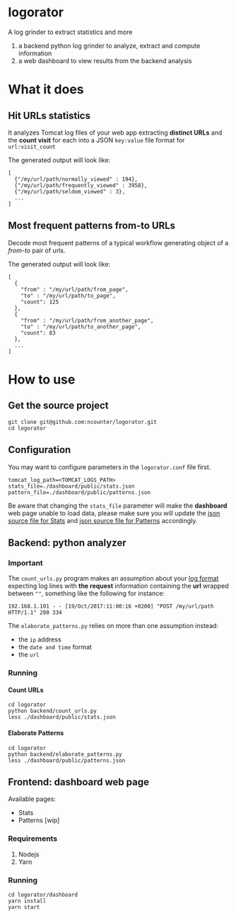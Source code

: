 # logorator
A log grinder to extract statistics and more

1. a backend python log grinder to analyze, extract and compute information
2. a web dashboard to view results from the backend analysis



# What it does

## Hit URLs statistics
It analyzes Tomcat log files of your web app extracting **distinct URLs** and the **count visit** for each into a JSON `key:value` file format for `url:visit_count`

The generated output will look like:
```
[
  {"/my/url/path/normally_viewed" : 194},
  {"/my/url/path/frequently_viewed" : 3958},
  {"/my/url/path/seldom_viewed" : 3},
  ...
]
```


## Most frequent patterns from-to URLs
Decode most frequent patterns of a typical workflow generating object of a *from-to* pair of urls.

The generated output will look like:
```
[
  {
    "from" : "/my/url/path/from_page",
    "to" : "/my/url/path/to_page",
    "count": 125
  },
  {
    "from" : "/my/url/path/from_another_page",
    "to" : "/my/url/path/to_another_page",
    "count": 83
  },
  ...
]
```

# How to use

## Get the source project
```
git clone git@github.com:ncounter/logorator.git
cd logorator
```


## Configuration
You may want to configure parameters in the `logorator.conf` file first.

```
tomcat_log_path=<TOMCAT_LOGS_PATH>
stats_file=./dashboard/public/stats.json
pattern_file=./dashboard/public/patterns.json
```
Be aware that changing the `stats_file` parameter will make the **dashboard** web page unable to load data, please make sure you will update the [json source file for Stats](https://github.com/ncounter/logorator/tree/master/dashboard/src/Stats.js) and [json source file for Patterns](https://github.com/ncounter/logorator/tree/master/dashboard/src/Patterns.js) accordingly.


## Backend: python analyzer

### Important
The `count_urls.py` program makes an assumption about your [log format](https://github.com/ncounter/logorator/blob/master/count_urls.py#L13) expecting log lines with **the request** information containing the **url** wrapped between `""`, something like the following for instance:

`192.168.1.101 - - [19/Oct/2017:11:00:16 +0200] "POST /my/url/path HTTP/1.1" 200 334`

The `elaborate_patterns.py` relies on more than one assumption instead:
- the `ip` address
- the `date and time` format
- the `url`

### Running

#### Count URLs
```
cd logorator
python backend/count_urls.py
less ./dashboard/public/stats.json
```
#### Elaborate Patterns
```
cd logorator
python backend/elaborate_patterns.py
less ./dashboard/public/patterns.json
```


## Frontend: dashboard web page

Available pages:
- Stats
- Patterns [wip]

### Requirements

1. Nodejs
2. Yarn

### Running
```
cd logorator/dashboard
yarn install
yarn start
```
